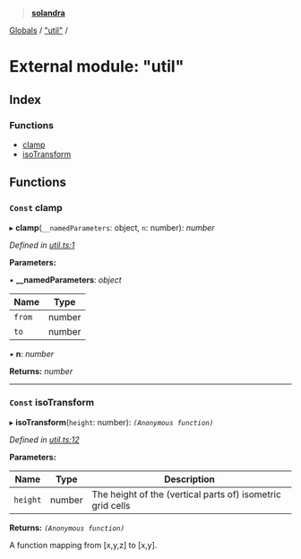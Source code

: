 > **[solandra](../README.md)**

[Globals](../README.md) / ["util"](_util_.md) /

# External module: "util"

## Index

### Functions

* [clamp](_util_.md#const-clamp)
* [isoTransform](_util_.md#const-isotransform)

## Functions

### `Const` clamp

▸ **clamp**(`__namedParameters`: object, `n`: number): *number*

*Defined in [util.ts:1](https://github.com/jamesporter/solandra/blob/57eddd7/src/lib/util.ts#L1)*

**Parameters:**

▪ **__namedParameters**: *object*

Name | Type |
------ | ------ |
`from` | number |
`to` | number |

▪ **n**: *number*

**Returns:** *number*

___

### `Const` isoTransform

▸ **isoTransform**(`height`: number): *`(Anonymous function)`*

*Defined in [util.ts:12](https://github.com/jamesporter/solandra/blob/57eddd7/src/lib/util.ts#L12)*

**Parameters:**

Name | Type | Description |
------ | ------ | ------ |
`height` | number | The height of the (vertical parts of) isometric grid cells |

**Returns:** *`(Anonymous function)`*

A function mapping from [x,y,z] to [x,y].